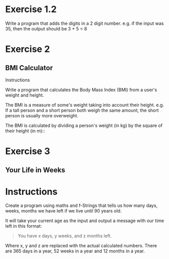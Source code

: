 # Exercise 1.2
Write a program that adds the digits in a 2 digit number. e.g. if the input was 35, then the output should be 3 + 5 = 8


# Exercise 2
## BMI Calculator

Instructions

Write a program that calculates the Body Mass Index (BMI) from a user's weight and height.

The BMI is a measure of some's weight taking into account their height. e.g. If a tall person and a short person both weigh the same amount, the short person is usually more overweight.

The BMI is calculated by dividing a person's weight (in kg) by the square of their height (in m)::

# Exercise 3
## Your Life in Weeks

# Instructions


Create a program using maths and f-Strings that tells us how many days, weeks, months we have left if we live until 90 years old. 

It will take your current age as the input and output a message with our time left in this format:

> You have x days, y weeks, and z months left. 

Where x, y and z are replaced with the actual calculated numbers. 
There are 365 days in a year, 52 weeks in a year and 12 months in a year.